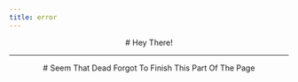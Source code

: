 ```yaml
---
title: error
---
```


<div align="center">
# Hey There!
</div>

---

<div align="center">
# Seem That Dead Forgot To Finish This Part Of The Page
</div>